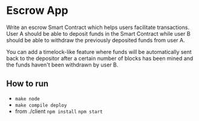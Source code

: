 # Escrow App

Write an escrow Smart Contract which helps users facilitate transactions. User A should be able to deposit funds in the Smart Contract while user B should be able to withdraw the previously deposited funds from user A.

You can add a timelock-like feature where funds will be automatically sent back to the depositor after a certain number of blocks has been mined and the funds haven't been withdrawn by user B.
## How to run
- `make node`
- `make compile deploy`
- from ./client `npm install` `npm start`